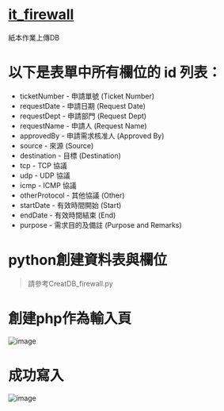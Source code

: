 # [it_firewall](http://127.0.0.1:8080/it_firewall_allow_app/index.php) 
紙本作業上傳DB
# 以下是表單中所有欄位的 id 列表：
- ticketNumber - 申請單號 (Ticket Number)
- requestDate - 申請日期 (Request Date)
- requestDept - 申請部門 (Request Dept)
- requestName - 申請人 (Request Name)
- approvedBy - 申請需求核准人 (Approved By)
- source - 來源 (Source)
- destination - 目標 (Destination)
- tcp - TCP 協議
- udp - UDP 協議
- icmp - ICMP 協議
- otherProtocol - 其他協議 (Other)
- startDate - 有效時間開始 (Start)
- endDate - 有效時間結束 (End)
- purpose - 需求目的及備註 (Purpose and Remarks)

# python創建資料表與欄位
> 請參考CreatDB_firewall.py

# 創建php作為輸入頁
![image](https://github.com/user-attachments/assets/107e791b-38d2-4c9a-8443-6b84e2641cdc)

# 成功寫入
![image](https://github.com/user-attachments/assets/c305090e-1772-476d-96f9-7fe335fe4647)

